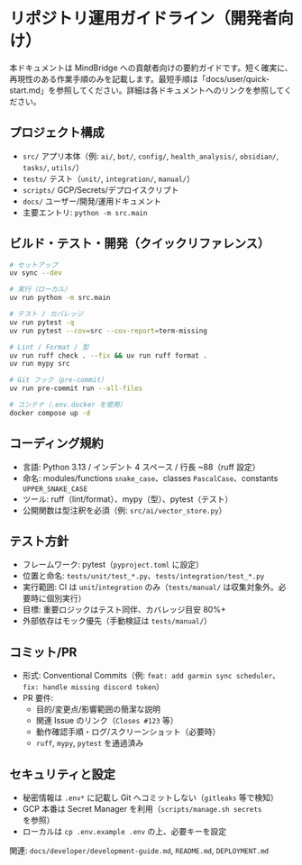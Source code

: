 # リポジトリ運用ガイドライン（開発者向け）

本ドキュメントは MindBridge への貢献者向けの要約ガイドです。短く確実に、再現性のある作業手順のみを記載します。最短手順は「docs/user/quick-start.md」を参照してください。詳細は各ドキュメントへのリンクを参照してください。

## プロジェクト構成
- `src/` アプリ本体（例: `ai/`, `bot/`, `config/`, `health_analysis/`, `obsidian/`, `tasks/`, `utils/`）
- `tests/` テスト（`unit/`, `integration/`, `manual/`）
- `scripts/` GCP/Secrets/デプロイスクリプト
- `docs/` ユーザー/開発/運用ドキュメント
- 主要エントリ: `python -m src.main`

## ビルド・テスト・開発（クイックリファレンス）
```bash
# セットアップ
uv sync --dev

# 実行（ローカル）
uv run python -m src.main

# テスト / カバレッジ
uv run pytest -q
uv run pytest --cov=src --cov-report=term-missing

# Lint / Format / 型
uv run ruff check . --fix && uv run ruff format .
uv run mypy src

# Git フック（pre-commit）
uv run pre-commit run --all-files

# コンテナ（.env.docker を使用）
docker compose up -d
```

## コーディング規約
- 言語: Python 3.13 / インデント 4 スペース / 行長 ~88（ruff 設定）
- 命名: modules/functions `snake_case`、classes `PascalCase`、constants `UPPER_SNAKE_CASE`
- ツール: ruff（lint/format）、mypy（型）、pytest（テスト）
- 公開関数は型注釈を必須（例: `src/ai/vector_store.py`）

## テスト方針
- フレームワーク: pytest（`pyproject.toml` に設定）
- 位置と命名: `tests/unit/test_*.py`、`tests/integration/test_*.py`
- 実行範囲: CI は `unit`/`integration` のみ（`tests/manual/` は収集対象外。必要時に個別実行）
- 目標: 重要ロジックはテスト同伴、カバレッジ目安 80%+
- 外部依存はモック優先（手動検証は `tests/manual/`）

## コミット/PR
- 形式: Conventional Commits（例: `feat: add garmin sync scheduler`、`fix: handle missing discord token`）
- PR 要件:
  - 目的/変更点/影響範囲の簡潔な説明
  - 関連 Issue のリンク（`Closes #123` 等）
  - 動作確認手順・ログ/スクリーンショット（必要時）
  - `ruff`, `mypy`, `pytest` を通過済み

## セキュリティと設定
- 秘密情報は `.env*` に記載し Git へコミットしない（`gitleaks` 等で検知）
- GCP 本番は Secret Manager を利用（`scripts/manage.sh secrets` を参照）
- ローカルは `cp .env.example .env` の上、必要キーを設定

関連: `docs/developer/development-guide.md`, `README.md`, `DEPLOYMENT.md`

